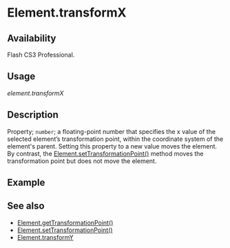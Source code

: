 # Element.transformX

## Availability

Flash CS3 Professional.

## Usage

*element.transformX*

## Description

Property; `number`; a floating-point number that specifies the x value of the selected element’s transformation point, within the coordinate system of the element's parent. Setting this property to a new value moves the element. By contrast, the [Element.setTransformationPoint()](../Element_object/Element19.md) method moves the transformation point but does not move the element.

## Example

## See also

- [Element.getTransformationPoint()](../Element_object/Element4.md)
- [Element.setTransformationPoint()](../Element_object/Element19.md)
- [Element.transformY](../Element_object/Element24.md)
